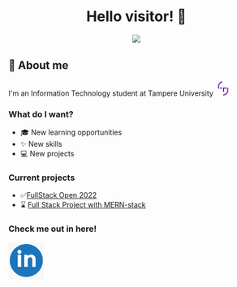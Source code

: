 <div align="center"><h1>Hello visitor! 👋</h1></div>
<div id="cat" align="center">
 <img src="https://media2.giphy.com/media/xUA7bdpLxQhsSQdyog/giphy.gif?cid=790b7611bda74c9edca0f9d76075a1b601c89273c33f3311&rid=giphy.gif&ct=g" width="400"/>
</div>

## 👤 About me

<div id="tuni">
  I'm an Information Technology student at Tampere University
  <img src="PK_symbols__tuni.png" width="30"/>
</div>

### What do I want?
 - 🎓 New learning opportunities
 - ✨ New skills
 - 💻 New projects

### Current projects

 - ✅[FullStack Open 2022](https://fullstackopen.com/about)
 - ⌛ [Full Stack Project with MERN-stack](https://github.com/Aarons9090/apartment-sale-fullstack-project)

### Check me out in here!

[<img alt="alt_text" width="70px" src="linkedin_icon.png" />](https://www.linkedin.com/in/aaron-hirvi/)
